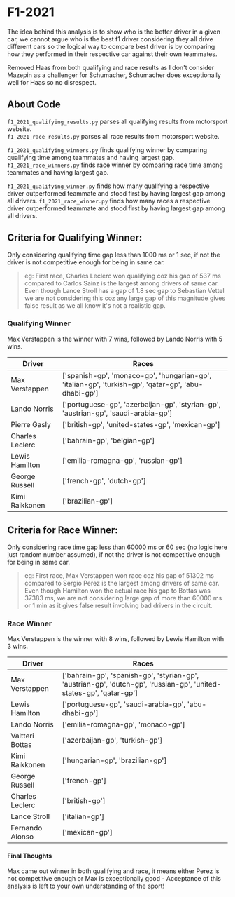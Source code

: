 # F1-2021

The idea behind this analysis is to show who is the better driver in a given car, we cannot argue who is the best f1 driver considering they all drive different cars so the logical way to compare best driver is by comparing how they performed in their respective car against their own teammates.

Removed Haas from both qualifying and race results as I don't consider Mazepin as a challenger for Schumacher, Schumacher does exceptionally well for Haas so no disrespect.

## About Code

`f1_2021_qualifying_results.py` parses all qualifying results from motorsport website.  
`f1_2021_race_results.py` parses all race results from motorsport website.

`f1_2021_qualifying_winners.py` finds qualifying winner by comparing qualifying time among teammates and having largest gap.  
`f1_2021_race_winners.py` finds race winner by comparing race time among teammates and having largest gap.

`f1_2021_qualifying_winner.py` finds how many qualifying a respective driver outperformed teammate and stood first by having largest gap among all drivers.
`f1_2021_race_winner.py` finds how many races a respective driver outperformed teammate and stood first by having largest gap among all drivers.

## Criteria for Qualifying Winner:

Only considering qualifying time gap less than 1000 ms or 1 sec, if not the driver is not competitive enough for being in same car.

> eg: First race, Charles Leclerc won qualifying coz his gap of 537 ms compared to Carlos Sainz is the largest among drivers of same car. Even though Lance Stroll has a gap of 1.8 sec gap to Sebastian Vettel we are not considering this coz any large gap of this magnitude gives false result as we all know it's not a realistic gap.

### Qualifying Winner

Max Verstappen is the winner with 7 wins, followed by Lando Norris with 5 wins.

| Driver | Races |
| ------ | ----- |
| Max Verstappen | ['spanish-gp', 'monaco-gp', 'hungarian-gp', 'italian-gp', 'turkish-gp', 'qatar-gp', 'abu-dhabi-gp'] |
| Lando Norris | ['portuguese-gp', 'azerbaijan-gp', 'styrian-gp', 'austrian-gp', 'saudi-arabia-gp'] |
| Pierre Gasly | ['british-gp', 'united-states-gp', 'mexican-gp'] |
| Charles Leclerc | ['bahrain-gp', 'belgian-gp'] |
| Lewis Hamilton | ['emilia-romagna-gp', 'russian-gp'] |
| George Russell | ['french-gp', 'dutch-gp'] |
| Kimi Raikkonen | ['brazilian-gp'] |

## Criteria for Race Winner:

Only considering race time gap less than 60000 ms or 60 sec (no logic here just random number assumed), if not the driver is not competitive enough for being in same car.

> eg: First race, Max Verstappen won race coz his gap of 51302 ms compared to Sergio Perez is the largest among drivers of same car. Even though Hamilton won the actual race his gap to Bottas was 37383 ms, we are not considering large gap of more than 60000 ms or 1 min as it gives false result involving bad drivers in the circuit.
### Race Winner

Max Verstappen is the winner with 8 wins, followed by Lewis Hamilton with 3 wins.

| Driver | Races |
| ------ | ----- |
| Max Verstappen | ['bahrain-gp', 'spanish-gp', 'styrian-gp', 'austrian-gp', 'dutch-gp', 'russian-gp', 'united-states-gp', 'qatar-gp'] |
| Lewis Hamilton | ['portuguese-gp', 'saudi-arabia-gp', 'abu-dhabi-gp'] |
| Lando Norris | ['emilia-romagna-gp', 'monaco-gp'] |
| Valtteri Bottas | ['azerbaijan-gp', 'turkish-gp'] |
| Kimi Raikkonen | ['hungarian-gp', 'brazilian-gp'] |
| George Russell | ['french-gp'] |
| Charles Leclerc | ['british-gp'] |
| Lance Stroll | ['italian-gp'] |
| Fernando Alonso | ['mexican-gp'] |

#### Final Thoughts

Max came out winner in both qualifying and race, it means either Perez is not competitive enough or Max is exceptionally good - Acceptance of this analysis is left to your own understanding of the sport!